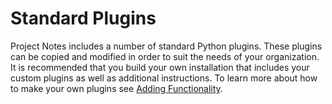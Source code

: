 # Standard Plugins

Project Notes includes a number of standard Python plugins. These plugins can be copied and modified in order to suit the needs of your organization. It is recommended that you build your own installation that includes your custom plugins as well as additional instructions. To learn more about how to make your own plugins see [Adding Functionality](<Adding Functionality>).